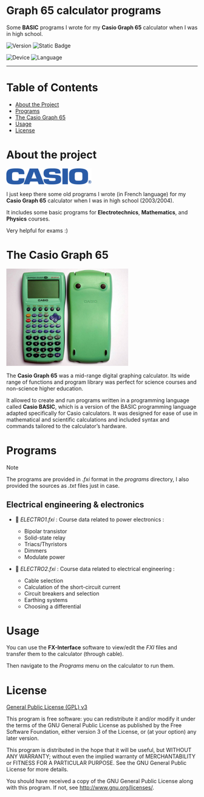 # Graph 65 calculator programs

Some **BASIC** programs I wrote for my **Casio Graph 65** calculator when I was in high school.

![Version](https://img.shields.io/badge/Version-1.0.0-2AAB92.svg)
![Static Badge](https://img.shields.io/badge/Last%20update-09%20Nov%202024-blue)

![Device](https://img.shields.io/badge/Device-Casio_Graph_65-green.svg)
![Language](https://img.shields.io/badge/Language-Casio_Basic-purple.svg)

---

# Table of Contents

* [About the Project](#about-the-project)
* [Programs](#programs)
* [The Casio Graph 65](#the-casio-graph-65)
* [Usage](#usage)
* [License](#license)

# About the project

<img alt="Casio logo" src="doc/logo-casio.svg" height="42"/>

I just keep there some old programs I wrote (in French language) for my **Casio Graph 65** calculator when I was in high school (2003/2004).

It includes some basic programs for **Electrotechnics**, **Mathematics**, and **Physics** courses.

Very helpful for exams :)

# The Casio Graph 65

<img alt="Casio calculator photo" src="doc/casio-calculator.jpeg" height="256"/>

The **Casio Graph 65** was a mid-range digital graphing calculator.
Its wide range of functions and program library was perfect for science courses and non-science higher education.

It allowed to create and run programs written in a programming language called **Casio BASIC**,
which is a version of the BASIC programming language adapted specifically for Casio calculators.
It was designed for ease of use in mathematical and scientific calculations and included syntax and commands tailored to the calculator’s hardware.

# Programs

> [!NOTE]
> The programs are provided in _.fxi_ format in the _programs_ directory, I also provided the sources as _.txt_ files just in case.

## Electrical engineering & electronics

- :page_facing_up: _ELECTRO1.fxi_ : Course data related to power electronics :
   - Bipolar transistor
   - Solid-state relay
   - Triacs/Thyristors
   - Dimmers
   - Modulate power

- :page_facing_up: _ELECTRO2.fxi_ : Course data related to electrical engineering :
   - Cable selection
   - Calculation of the short-circuit current
   - Circuit breakers and selection
   - Earthing systems
   - Choosing a differential

# Usage

You can use the **FX-Interface** software to view/edit the _FXI_ files and transfer them to the calculator (through cable).

Then navigate to the _Programs_ menu on the calculator to run them.

# License

[General Public License (GPL) v3](https://www.gnu.org/licenses/gpl-3.0.en.html)

This program is free software: you can redistribute it and/or modify it under the terms of the GNU
General Public License as published by the Free Software Foundation, either version 3 of the
License, or (at your option) any later version.

This program is distributed in the hope that it will be useful, but WITHOUT ANY WARRANTY; without
even the implied warranty of MERCHANTABILITY or FITNESS FOR A PARTICULAR PURPOSE. See the GNU
General Public License for more details.

You should have received a copy of the GNU General Public License along with this program. If not,
see <http://www.gnu.org/licenses/>.